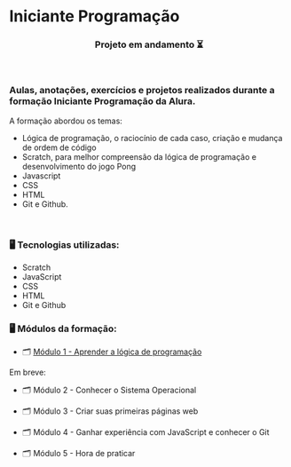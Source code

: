 # Iniciante Programação

<h3 align="center">
Projeto em andamento ⏳
</h3><br>

### Aulas, anotações, exercícios e projetos realizados durante a formação Iniciante Programação da Alura.
A formação abordou os temas:
- Lógica de programação, o raciocínio de cada caso, criação e mudança de ordem de código
- Scratch, para melhor compreensão da lógica de programação e desenvolvimento do jogo Pong
- Javascript<br>
- CSS<br>
- HTML<br>
- Git e Github.</p><br>

### 🖥️ Tecnologias utilizadas:

- Scratch
- JavaScript
- CSS
- HTML
- Git e Github

### 🖥️ Módulos da formação:


- 🗂️ [Módulo 1 - Aprender a lógica de programação](https://github.com/alinelombardi/formacaoInicianteAlura/tree/main/modulo1)

Em breve: 

- 🗂️ Módulo 2 - Conhecer o Sistema Operacional

- 🗂️ Módulo 3 - Criar suas primeiras páginas web

- 🗂️ Módulo 4 - Ganhar experiência com JavaScript e conhecer o Git

- 🗂️ Módulo 5 - Hora de praticar

